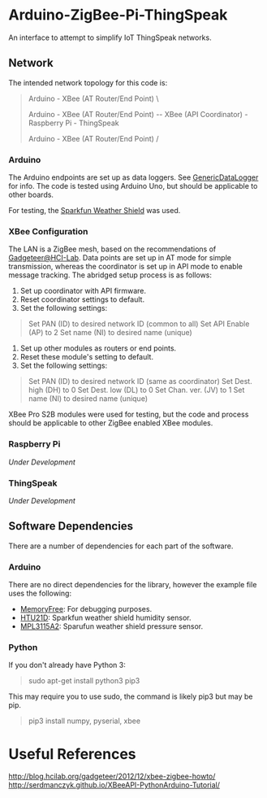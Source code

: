# Arduino-ZigBee-Pi-ThingSpeak
An interface to attempt to simplify IoT ThingSpeak networks.

## Network
The intended network topology for this code is:

> Arduino - XBee (AT Router/End Point)  \
>
> Arduino - XBee (AT Router/End Point) --  XBee (API Coordinator) - Raspberry Pi - ThingSpeak
>
> Arduino - XBee (AT Router/End Point)  /

### Arduino
The Arduino endpoints are set up as data loggers.
See [GenericDataLogger](./GenericDataLogger) for info.
The code is tested using Arduino Uno, but should be applicable to other boards.

For testing, the [Sparkfun Weather Shield](https://www.sparkfun.com/products/12081) was used.

### XBee Configuration
The LAN is a ZigBee mesh, based on the recommendations of [Gadgeteer@HCI-Lab](http://blog.hcilab.org/gadgeteer/2012/12/xbee-zigbee-howto/).
Data points are set up in AT mode for simple transmission, whereas the coordinator is set up in API mode to enable message tracking.
The abridged setup process is as follows:

1. Set up coordinator with API firmware.
1. Reset coordinator settings to default.
1. Set the following settings:
> Set PAN        (ID) to desired network ID (common to all)
> Set API Enable (AP) to 2
> Set name       (NI) to desired name (unique)
1. Set up other modules as routers or end points.
1. Reset these module's setting to default.
1. Set the following settings:
> Set PAN        (ID) to desired network ID (same as coordinator)
> Set Dest. high (DH) to 0
> Set Dest. low  (DL) to 0
> Set Chan. ver. (JV) to 1
> Set name       (NI) to desired name (unique)

XBee Pro S2B modules were used for testing, but the code and process should be applicable to other ZigBee enabled XBee modules.

### Raspberry Pi
*Under Development*

### ThingSpeak
*Under Development*

## Software Dependencies
There are a number of dependencies for each part of the software.

### Arduino
There are no direct dependencies for the library, however the example file uses the following:

- [MemoryFree](https://github.com/maniacbug/MemoryFree): For debugging purposes.
- [HTU21D](https://github.com/sparkfun/HTU21D_Breakout): Sparkfun weather shield humidity sensor.
- [MPL3115A2](https://github.com/sparkfun/MPL3115A2_Breakout): Sparufun weather shield pressure sensor.

### Python
If you don't already have Python 3:
> sudo apt-get install python3 pip3

This may require you to use sudo, the command is likely pip3 but may be pip.
> pip3 install numpy, pyserial, xbee

# Useful References
http://blog.hcilab.org/gadgeteer/2012/12/xbee-zigbee-howto/  
http://serdmanczyk.github.io/XBeeAPI-PythonArduino-Tutorial/
